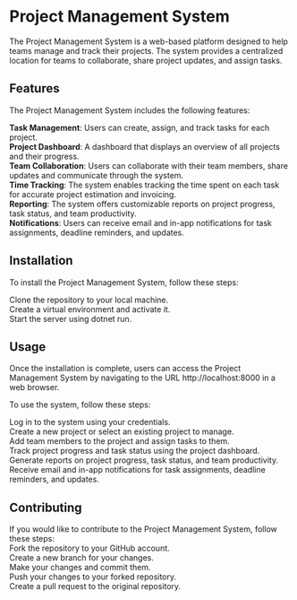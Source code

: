 # Project Management System
The Project Management System is a web-based platform designed to help teams manage and track their projects. The system provides a centralized location for teams to collaborate, share project updates, and assign tasks.

## Features
The Project Management System includes the following features:

**Task Management**: Users can create, assign, and track tasks for each project.\
**Project Dashboard**: A dashboard that displays an overview of all projects and their progress.\
**Team Collaboration**: Users can collaborate with their team members, share updates and communicate through the system.\
**Time Tracking**: The system enables tracking the time spent on each task for accurate project estimation and invoicing.\
**Reporting**: The system offers customizable reports on project progress, task status, and team productivity.\
**Notifications**: Users can receive email and in-app notifications for task assignments, deadline reminders, and updates.

## Installation
To install the Project Management System, follow these steps:

Clone the repository to your local machine.\
Create a virtual environment and activate it.\
Start the server using dotnet run.

## Usage
Once the installation is complete, users can access the Project Management System by navigating to the URL http://localhost:8000 in a web browser.

To use the system, follow these steps:

Log in to the system using your credentials.\
Create a new project or select an existing project to manage.\
Add team members to the project and assign tasks to them.\
Track project progress and task status using the project dashboard.\
Generate reports on project progress, task status, and team productivity.\
Receive email and in-app notifications for task assignments, deadline reminders, and updates.

## Contributing

If you would like to contribute to the Project Management System, follow these steps:\
Fork the repository to your GitHub account.\
Create a new branch for your changes.\
Make your changes and commit them.\
Push your changes to your forked repository.\
Create a pull request to the original repository.
